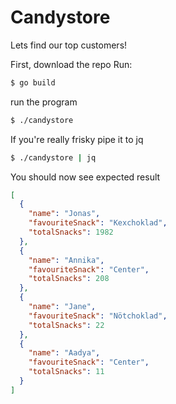 # Candystore
Lets find our top customers!

First, download the repo
Run:
```bash
$ go build
```

run the program
```bash
$ ./candystore
```

If you're really frisky pipe it to jq
```bash
$ ./candystore | jq
```

You should now see expected result 
```json
[
  {
    "name": "Jonas",
    "favouriteSnack": "Kexchoklad",
    "totalSnacks": 1982
  },
  {
    "name": "Annika",
    "favouriteSnack": "Center",
    "totalSnacks": 208
  },
  {
    "name": "Jane",
    "favouriteSnack": "Nötchoklad",
    "totalSnacks": 22
  },
  {
    "name": "Aadya",
    "favouriteSnack": "Center",
    "totalSnacks": 11
  }
]
```
